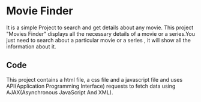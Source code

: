 # Movie Finder
It is a simple Project to search and get details about any movie.
This project "Movies Finder" displays all the necessary details of a movie or a series.You just need to search about a particular movie or a series ,
it will show all the information about it.  
## Code
This project contains a html file, a css file and a javascript file and uses API(Application Programming Interface) requests to fetch data using 
AJAX(Asynchronous JavaScript And XML). 
